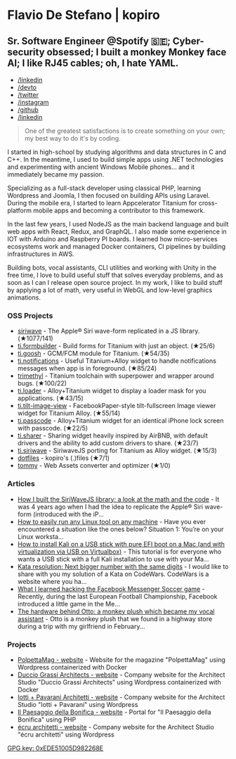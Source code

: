 # Flavio De Stefano | kopiro

## Sr. Software Engineer @Spotify 🇸🇪; Cyber-security obsessed; I built a monkey Monkey face AI; I like RJ45 cables; oh, I hate YAML.

- [/linkedin](https://www.kopiro.me/linkedin)
- [/devto](https://www.kopiro.me/devto)
- [/twitter](https://www.kopiro.me/twitter)
- [/instagram](https://www.kopiro.me/instagram)
- [/github](https://www.kopiro.me/github)
- [/linkedin](https://www.kopiro.me/linkedin)

> One of the greatest satisfactions is to create something on your own; my best way to do it's by coding.

I started in high-school by studying algorithms and data structures in C and C++. In the meantime, I used to build simple apps using .NET technologies and experimenting with ancient Windows Mobile phones… and it immediately became my passion.

Specializing as a full-stack developer using classical PHP, learning Wordpress and Joomla, I then focused on building APIs using Laravel. During the mobile era, I started to learn Appcelerator Titanium for cross-platform mobile apps and becoming a contributor to this framework.

In the last few years, I used NodeJS as the main backend language and built web apps with React, Redux, and GraphQL. I also made some experience in IOT with Arduino and Raspberry PI boards. I learned how micro-services ecosystems work and managed Docker containers, CI pipelines by building infrastructures in AWS.

Building bots, vocal assistants, CLI utilities and working with Unity in the free time, I love to build useful stuff that solves everyday problems, and as soon as I can I release open source project. In my work, I like to build stuff by applying a lot of math, very useful in WebGL and low-level graphics animations.


### OSS Projects
* [siriwave](https://github.com/kopiro/siriwave) - The Apple® Siri wave-form replicated in a JS library. (★1077/141)
* [ti.formbuilder](https://github.com/caffeinalab/ti.formbuilder) - Build forms for Titanium with just an object. (★25/6)
* [ti.goosh](https://github.com/caffeinalab/ti.goosh) - GCM/FCM module for Titanium. (★54/35)
* [ti.notifications](https://github.com/caffeinalab/ti.notifications) - Useful Titanium+Alloy widget to handle notifications messages when app is in foreground. (★85/24)
* [trimethyl](https://github.com/trimethyl/trimethyl) - Titanium toolchain with superpower and wrapper around bugs. (★100/22)
* [ti.loader](https://github.com/caffeinalab/ti.loader) - Alloy+Titanium widget to display a loader mask for you applications. (★43/15)
* [ti.tilt-image-view](https://github.com/caffeinalab/ti.tilt-image-view) - FacebookPaper-style tilt-fullscreen Image viewer widget for Titanium Alloy. (★55/14)
* [ti.passcode](https://github.com/caffeinalab/ti.passcode) - Alloy+Titanium widget for an identical iPhone lock screen with passcode. (★22/5)
* [ti.sharer](https://github.com/caffeinalab/ti.sharer) - Sharing widget heavily inspired by AirBNB, with default drivers and the ability to add custom drivers to share. (★23/7)
* [ti.siriwave](https://github.com/caffeinalab/ti.siriwave) - SiriwaveJS porting for Titanium as Alloy widget. (★15/3)
* [dotfiles](https://github.com/kopiro/dotfiles) - kopiro's (.)files (★7/1)
* [tommy](https://github.com/caffeinalab/tommy) - Web Assets converter and optimizer (★1/0)

### Articles
* [How I built the SiriWaveJS library: a look at the math and the code](https://dev.to/kopiro/how-i-built-the-siriwavejs-library-a-look-at-the-math-and-the-code-l0o) - It was 4 years ago when I had the idea to replicate the Apple® Siri wave-form (introduced with the iP...
* [How to easily run any Linux tool on any machine](https://dev.to/kopiro/how-to-easily-run-any-linux-tool-on-any-machine-2g6p) - Have you ever encountered a situation like the ones below?  Situation 1: You’re on your Linux worksta...
* [How to install Kali on a USB stick with pure EFI boot on a Mac (and with virtualization via USB on Virtualbox)](https://dev.to/kopiro/how-to-install-kali-on-a-usb-stick-with-pure-efi-boot-on-a-mac-and-with-virtualization-via-usb-on-virtualbox-2md2) - This tutorial is for everyone who wants a USB stick with a full Kali installation to use with your Ma...
* [Kata resolution: Next bigger number with the same digits](https://dev.to/kopiro/kata-resolution-next-bigger-number-with-the-same-digits-41mj) - I would like to share with you my solution of a Kata on CodeWars.  CodeWars is a website where you ha...
* [What I learned hacking the Facebook Messenger Soccer game](https://dev.to/kopiro/what-i-learned-hacking-the-facebook-messenger-soccer-game-mo6) - Recently, during the last European Football Championship, Facebook introduced a little game in the Me...
* [The hardware behind Otto: a monkey plush which became my vocal assistant](https://dev.to/kopiro/the-hardware-behind-otto-a-monkey-plush-which-became-my-vocal-assistant-1gaa) - Otto is a monkey plush that we found in a highway store during a trip with my girlfriend in February...


### Projects
* [PolpettaMag - website](http://www.polpettamag.com/) - Website for the magazine "PolpettaMag" using Wordpress containerized with Docker
* [Duccio Grassi Architects - website](http://www.ducciograssiarchitects.com/) - Company website for the Architect Studio "Duccio Grassi Architects" using Wordpress containerized with Docker
* [Iotti + Pavarani Architetti - website](http://www.iotti-pavarani.com/) - Company website for the Architect Studio "Iotti + Pavarani" using Wordpress
* [Il Paesaggio della Bonifica - website](http://ilpaesaggiodellabonifica.it/) - Portal for "Il Paesaggio della Bonifica" using PHP
* [écru architetti - website](http://ecruarchitetti.it/) - Company website for the Architect Studio "écru architetti" using Wordpress

[GPG key: 0xEDE51005D982268E](gpgkey.txt)